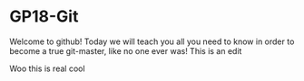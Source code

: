 # GP18-Git
Welcome to github! Today we will teach you all you need to know in order to become a true git-master, like no one ever was! This is an edit

Woo this is real cool
